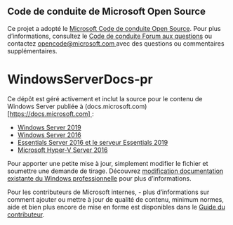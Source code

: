 ## <a name="microsoft-open-source-code-of-conduct"></a>Code de conduite de Microsoft Open Source

Ce projet a adopté le [Microsoft Code de conduite Open Source](https://opensource.microsoft.com/codeofconduct/).
Pour plus d’informations, consultez le [Code de conduite Forum aux questions](https://opensource.microsoft.com/codeofconduct/faq/) ou contactez [ opencode@microsoft.com ](mailto:opencode@microsoft.com) avec des questions ou commentaires supplémentaires.

# <a name="windowsserverdocs-pr"></a>WindowsServerDocs-pr

Ce dépôt est géré activement et inclut la source pour le contenu de Windows Server publiée à (docs.microsoft.com) [https://docs.microsoft.com] :

- [Windows Server 2019](https://docs.microsoft.com/en-us/windows-server/get-started-19/get-started-19)
- [Windows Server 2016](https://docs.microsoft.com/en-us/windows-server/get-started/server-basics)
- [Essentials Server 2016 et le serveur Essentials 2019](https://docs.microsoft.com/en-us/windows-server-essentials/get-started/get-started)
- [Microsoft Hyper-V Server 2016](https://docs.microsoft.com/en-us/windows-server/get-started/server-basics)


Pour apporter une petite mise à jour, simplement modifier le fichier et soumettre une demande de tirage. Découvrez [modification documentation existante du Windows professionnelle](https://docs.microsoft.com/en-us/windows/whats-new/contribute-to-a-topic) pour plus d’informations.

Pour les contributeurs de Microsoft internes, - plus d’informations sur comment ajouter ou mettre à jour de qualité de contenu, minimum normes, aide et bien plus encore de mise en forme est disponibles dans le [Guide du contributeur](https://aka.ms/windowsauthoring).


